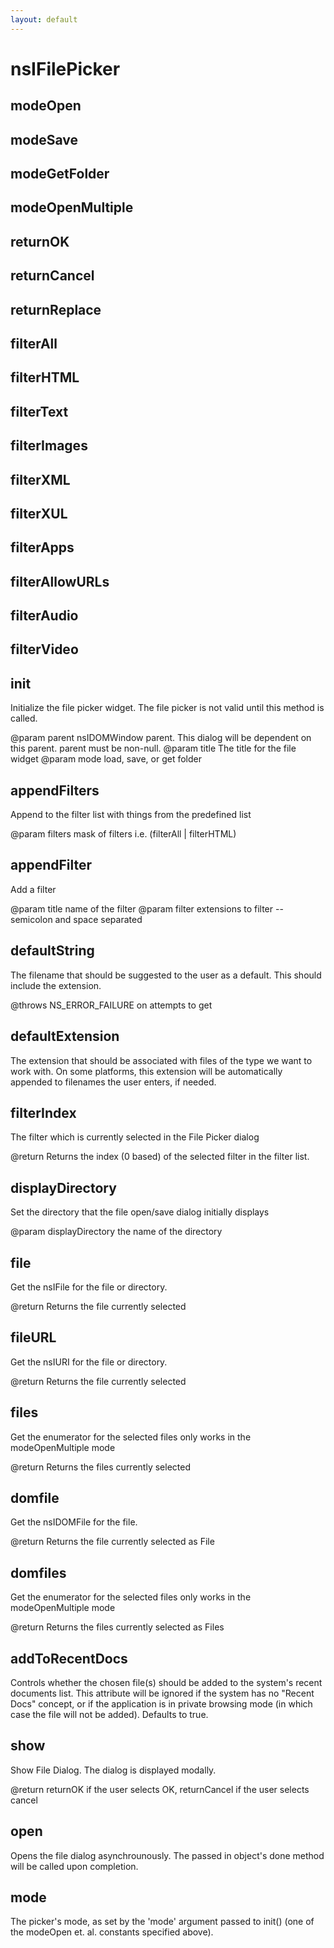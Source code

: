 ```yaml
---
layout: default
---
```


# nsIFilePicker #

## modeOpen ##

## modeSave ##

## modeGetFolder ##

## modeOpenMultiple ##

## returnOK ##

## returnCancel ##

## returnReplace ##

## filterAll ##

## filterHTML ##

## filterText ##

## filterImages ##

## filterXML ##

## filterXUL ##

## filterApps ##

## filterAllowURLs ##

## filterAudio ##

## filterVideo ##

## init ##

Initialize the file picker widget.  The file picker is not valid until this
method is called.

@param      parent   nsIDOMWindow parent.  This dialog will be dependent
                     on this parent. parent must be non-null.
@param      title    The title for the file widget
@param      mode     load, save, or get folder



## appendFilters ##

Append to the  filter list with things from the predefined list

@param      filters  mask of filters i.e. (filterAll | filterHTML)



## appendFilter ##

Add a filter

@param      title    name of the filter
@param      filter   extensions to filter -- semicolon and space separated



## defaultString ##

The filename that should be suggested to the user as a default. This should
include the extension.

@throws NS_ERROR_FAILURE on attempts to get


## defaultExtension ##

The extension that should be associated with files of the type we
want to work with.  On some platforms, this extension will be
automatically appended to filenames the user enters, if needed.  


## filterIndex ##

The filter which is currently selected in the File Picker dialog

@return Returns the index (0 based) of the selected filter in the filter list. 


## displayDirectory ##

Set the directory that the file open/save dialog initially displays

@param      displayDirectory  the name of the directory



## file ##

Get the nsIFile for the file or directory.

@return Returns the file currently selected


## fileURL ##

Get the nsIURI for the file or directory.

@return Returns the file currently selected


## files ##

Get the enumerator for the selected files
only works in the modeOpenMultiple mode

@return Returns the files currently selected


## domfile ##

Get the nsIDOMFile for the file.

@return Returns the file currently selected as File


## domfiles ##

Get the enumerator for the selected files
only works in the modeOpenMultiple mode

@return Returns the files currently selected as Files


## addToRecentDocs ##

Controls whether the chosen file(s) should be added to the system's recent
documents list. This attribute will be ignored if the system has no "Recent
Docs" concept, or if the application is in private browsing mode (in which
case the file will not be added). Defaults to true.


## show ##

Show File Dialog. The dialog is displayed modally.

@return returnOK if the user selects OK, returnCancel if the user selects cancel



## open ##

Opens the file dialog asynchrounously.
The passed in object's done method will be called upon completion.


## mode ##

The picker's mode, as set by the 'mode' argument passed to init()
(one of the modeOpen et. al. constants specified above).

